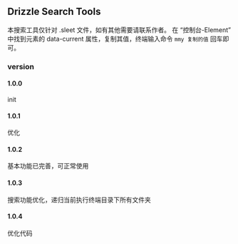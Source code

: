 ## Drizzle Search Tools

本搜索工具仅针对 .sleet 文件，如有其他需要请联系作者。
在 “控制台-Element” 中找到元素的 data-current 属性，复制其值，终端输入命令 `mmy 复制的值` 回车即可。

### version

#### 1.0.0

init

#### 1.0.1

优化

#### 1.0.2

基本功能已完善，可正常使用

#### 1.0.3

搜索功能优化，递归当前执行终端目录下所有文件夹

#### 1.0.4

优化代码
